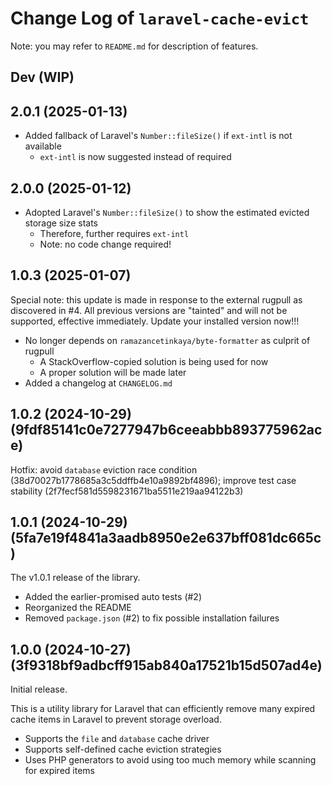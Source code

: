 # Change Log of `laravel-cache-evict`
Note: you may refer to `README.md` for description of features.

## Dev (WIP)

## 2.0.1 (2025-01-13)
- Added fallback of Laravel's `Number::fileSize()` if `ext-intl` is not available
  - `ext-intl` is now suggested instead of required

## 2.0.0 (2025-01-12)
- Adopted Laravel's `Number::fileSize()` to show the estimated evicted storage size stats
  - Therefore, further requires `ext-intl`
  - Note: no code change required!

## 1.0.3 (2025-01-07)
Special note: this update is made in response to the external rugpull as discovered in #4. All previous versions are "tainted" and will not be supported, effective immediately. Update your installed version now!!!
- No longer depends on `ramazancetinkaya/byte-formatter` as culprit of rugpull
  - A StackOverflow-copied solution is being used for now
  - A proper solution will be made later
- Added a changelog at `CHANGELOG.md`

## 1.0.2 (2024-10-29) (9fdf85141c0e7277947b6ceeabbb893775962ace)
Hotfix: avoid `database` eviction race condition (38d70027b1778685a3c5ddffb4e10a9892bf4896); improve test case stability (2f7fecf581d5598231671ba5511e219aa94122b3)

## 1.0.1 (2024-10-29) (5fa7e19f4841a3aadb8950e2e637bff081dc665c)
The v1.0.1 release of the library.
- Added the earlier-promised auto tests (#2)
- Reorganized the README
- Removed `package.json` (#2) to fix possible installation failures

## 1.0.0 (2024-10-27) (3f9318bf9adbcff915ab840a17521b15d507ad4e)
Initial release.

This is a utility library for Laravel that can efficiently remove many expired cache items in Laravel to prevent storage overload.
- Supports the `file` and `database` cache driver
- Supports self-defined cache eviction strategies
- Uses PHP generators to avoid using too much memory while scanning for expired items
